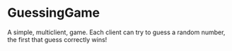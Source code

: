 # GuessingGame

A simple, multiclient, game. Each client can try to guess a random number, the first that guess correctly wins!
